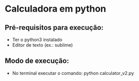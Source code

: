 # Calculadora em python

## Pré-requisitos para execução:
- Ter o python3 instalado
- Editor de texto (ex.: sublime)

## Modo de execução:
- No terminal executar o comando: python calculator_v2.py
